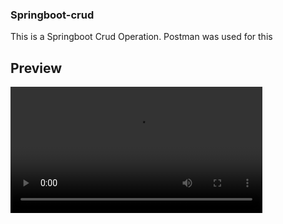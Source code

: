 <h3>Springboot-crud</h3>
This is a Springboot Crud Operation. Postman was used for this

## Preview
<video style='width:80%; height:auto;' src='https://github.com/gthilakshana/Springboot-crud/assets/109861915/7696cddf-ad13-464d-97a8-5460afb20799'></video>
